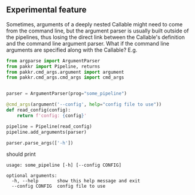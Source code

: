 ## Experimental feature
Sometimes, arguments of a deeply nested Callable might need to come from the command line, but the argument parser is usually built outside of the pipelines, thus losing the direct link between the Callable's definition and the command line argument parser.
What if the command line arguments are specified along with the Callable? E.g.
```python
from argparse import ArgumentParser
from pakkr import Pipeline, returns
from pakkr.cmd_args.argument import argument
from pakkr.cmd_args.cmd_args import cmd_args


parser = ArgumentParser(prog="some_pipeline")

@cmd_args(argument('--config', help="config file to use"))
def read_config(config):
    return f'config: {config}'

pipeline = Pipeline(read_config)
pipeline.add_arguments(parser)

parser.parse_args(['-h'])
```
should print
```
usage: some_pipeline [-h] [--config CONFIG]

optional arguments:
  -h, --help       show this help message and exit
  --config CONFIG  config file to use
```
